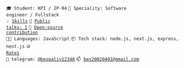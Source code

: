 <code>🎓 Student: KPI / IP-94</code>
<code>👷 Speciality: Software engineer / Fullstack</code><br>
<code>💡 [Skills](SKILLS.md)</code>
<code>📢 [Public talks: 1](TALKS.md)</code>
<code>👀 [Open-source contribution](CONTRIBUTION.md)</code><br>
<code>🧑‍💻 Languages: JavaScript</code>
<code>📦 Tech stack: node.js, next.js, express, nest.js</code>
<code>🪙 [Rates](RATES.md)</code><br>
<code>💬 telegram: [@bespaliy12348](https://t.me/bespaliy12348)</code>
<code>📫 [bes20020401@gmail.com](mailto:bes20020401@gmail.com)</code>
